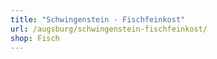 ```yaml
---
title: "Schwingenstein - Fischfeinkost"
url: /augsburg/schwingenstein-fischfeinkost/
shop: Fisch
---
```

